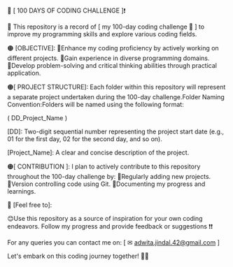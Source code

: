 📌 [ 100 DAYS OF CODING CHALLENGE ]❗



📂 This repository is a record of [ my 100-day coding challenge 🚀 ] to improve my programming skills and explore various coding fields.



🟠 [OBJECTIVE]:
🔺Enhance my coding proficiency by actively working on different projects.
🔺Gain experience in diverse programming domains.
🔺Develop problem-solving and critical thinking abilities through practical application.



🟠[ PROJECT STRUCTURE]:
Each folder within this repository will represent a separate project undertaken during the 100-day challenge.Folder Naming Convention:Folders will be named using the following format:

( DD_Project_Name )

[DD]: Two-digit sequential number representing the project start date (e.g., 01 for the first day, 02 for the second day, and so on).

[Project_Name]: A clear and concise description of the project.



🟠[ CONTRIBUTION ]:
I plan to actively contribute to this repository throughout the 100-day challenge by:
🔺Regularly adding new projects.
🔺Version controlling code using Git.
🔺Documenting my progress and learnings.




📒 [Feel free to]:

😊Use this repository as a source of inspiration for your own coding endeavors.
Follow my progress and provide feedback or suggestions ❗❗

For any queries you can contact me on: 
[ ✉ adwita.jindal.42@gmail.com ]

Let's embark on this coding journey together! 🚀🚀
